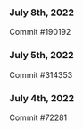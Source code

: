 ### July 8th, 2022

Commit #190192

### July 5th, 2022

Commit #314353


### July 4th, 2022

Commit #72281
